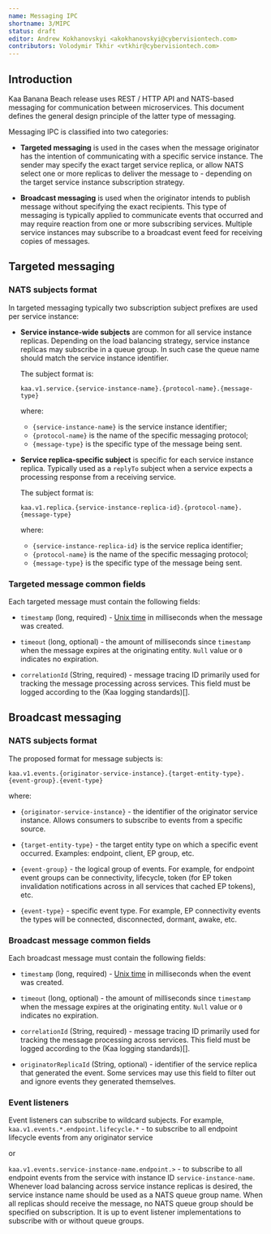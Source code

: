 ```yaml
---
name: Messaging IPC
shortname: 3/MIPC
status: draft
editor: Andrew Kokhanovskyi <akokhanovskyi@cybervisiontech.com>
contributors: Volodymir Tkhir <vtkhir@cybervisiontech.com>
---
```


## Introduction

Kaa Banana Beach release uses REST / HTTP API and NATS-based messaging for communication between microservices.
This document defines the general design principle of the latter type of messaging.

Messaging IPC is classified into two categories:

- **Targeted messaging** is used in the cases when the message originator has the intention of communicating with a specific service instance.
The sender may specify the exact target service replica, or allow NATS select one or more replicas to deliver the message to - depending on the target service instance subscription strategy.

- **Broadcast messaging** is used when the originator intends to publish message without specifying the exact recipients.
This type of messaging is typically applied to communicate events that occurred and may require reaction from one or more subscribing services.
Multiple service instances may subscribe to a broadcast event feed for receiving copies of messages.

## Targeted messaging

### NATS subjects format
In targeted messaging typically two subscription subject prefixes are used per service instance:

- **Service instance-wide subjects** are common for all service instance replicas.
Depending on the load balancing strategy, service instance replicas may subscribe in a queue group.
In such case the queue name should match the service instance identifier.

  The subject format is:

  `kaa.v1.service.{service-instance-name}.{protocol-name}.{message-type}`

  where:
  - `{service-instance-name}` is the service instance identifier;
  - `{protocol-name}` is the name of the specific messaging protocol;
  - `{message-type}` is the specific type of the message being sent.

- **Service replica-specific subject** is specific for each service instance replica.
Typically used as a `replyTo` subject when a service expects a processing response from a receiving service.

  The subject format is:

  `kaa.v1.replica.{service-instance-replica-id}.{protocol-name}.{message-type}`

  where:
  - `{service-instance-replica-id}` is the service replica identifier;
  - `{protocol-name}` is the name of the specific messaging protocol;
  - `{message-type}` is the specific type of the message being sent.

### Targeted message common fields

Each targeted message must contain the following fields:

- `timestamp` (long, required) - [Unix time](https://en.wikipedia.org/wiki/Unix_time) in milliseconds when the message was created.

- `timeout` (long, optional) - the amount of milliseconds since `timestamp` when the message expires at the originating entity.
`Null` value or `0` indicates no expiration.

- `correlationId` (String, required) - message tracing ID primarily used for tracking the message processing across services.
This field must be logged according to the (Kaa logging standards)[].

## Broadcast messaging

### NATS subjects format

The proposed format for message subjects is:

`kaa.v1.events.{originator-service-instance}.{target-entity-type}.{event-group}.{event-type}`

where:

- `{originator-service-instance}` - the identifier of the originator service instance.
Allows consumers to subscribe to events from a specific source.

- `{target-entity-type}` - the target entity type on which a specific event occurred.
Examples: endpoint, client, EP group, etc.

- `{event-group}` - the logical group of events.
For example, for endpoint event groups can be connectivity, lifecycle, token (for EP token invalidation notifications across in all services that cached EP tokens), etc.

- `{event-type}` - specific event type.
For example, EP connectivity events the types will be connected, disconnected, dormant, awake, etc.

### Broadcast message common fields

Each broadcast message must contain the following fields:

- `timestamp` (long, required) - [Unix time](https://en.wikipedia.org/wiki/Unix_time) in milliseconds when the event was created.

- `timeout` (long, optional) - the amount of milliseconds since `timestamp` when the message expires at the originating entity.
`Null` value or `0` indicates no expiration.

- `correlationId` (String, required) - message tracing ID primarily used for tracking the message processing across services.
This field must be logged according to the (Kaa logging standards)[].

- `originatorReplicaId` (String, optional) - identifier of the service replica that generated the event.
Some services may use this field to filter out and ignore events they generated themselves.

### Event listeners

Event listeners can subscribe to wildcard subjects.
For example, `kaa.v1.events.*.endpoint.lifecycle.*` - to subscribe to all endpoint lifecycle events from any originator service

or

`kaa.v1.events.service-instance-name.endpoint.>` - to subscribe to all endpoint events from the service with instance ID `service-instance-name`.
Whenever load balancing across service instance replicas is desired, the service instance name should be used as a NATS queue group name.
When all replicas should receive the message, no NATS queue group should be specified on subscription.
It is up to event listener implementations to subscribe with or without queue groups.
